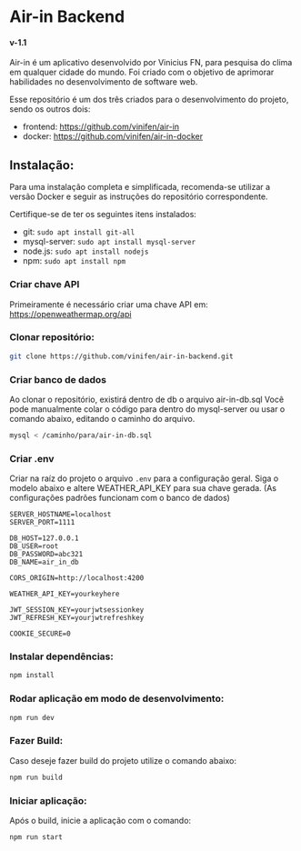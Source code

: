 # Air-in Backend
#### v-1.1

Air-in é um aplicativo desenvolvido por Vinicius FN, para pesquisa do clima em qualquer cidade do mundo. Foi criado com o objetivo de aprimorar habilidades no desenvolvimento de software web.

Esse repositório é um dos três criados para o desenvolvimento do projeto, sendo os outros dois:
- frontend: https://github.com/vinifen/air-in
- docker: https://github.com/vinifen/air-in-docker

## Instalação:

Para uma instalação completa e simplificada, recomenda-se utilizar a versão Docker e seguir as instruções do repositório correspondente.


Certifique-se de ter os seguintes itens instalados: 
- git:  `sudo apt install git-all`
- mysql-server: `sudo apt install mysql-server`
- node.js: `sudo apt install nodejs` 
- npm: `sudo apt install npm` 

### Criar chave API 
Primeiramente é necessário criar uma chave API em: https://openweathermap.org/api


### Clonar repositório:

```bash
git clone https://github.com/vinifen/air-in-backend.git
```

### Criar banco de dados

Ao clonar o repositório, existirá dentro de db o arquivo air-in-db.sql
Você pode manualmente colar o código para dentro do mysql-server ou usar o comando abaixo, editando o caminho do arquivo.

```bash
mysql < /caminho/para/air-in-db.sql
```


### Criar .env

Criar na raíz do projeto o arquivo `.env` para a configuração geral.
Siga o modelo abaixo e altere WEATHER_API_KEY para sua chave gerada.
(As configurações padrões funcionam com o banco de dados)

```.env
SERVER_HOSTNAME=localhost
SERVER_PORT=1111

DB_HOST=127.0.0.1
DB_USER=root
DB_PASSWORD=abc321
DB_NAME=air_in_db

CORS_ORIGIN=http://localhost:4200

WEATHER_API_KEY=yourkeyhere

JWT_SESSION_KEY=yourjwtsessionkey
JWT_REFRESH_KEY=yourjwtrefreshkey 
 
COOKIE_SECURE=0
```

### Instalar dependências:

```bash
npm install
```

### Rodar aplicação em modo de desenvolvimento:

```bash
npm run dev
```

### Fazer Build:

Caso deseje fazer build do projeto utilize o comando abaixo:

```bash
npm run build
```

### Iniciar aplicação:

Após o build, inicie a aplicação com o comando:

```bash
npm run start
```



